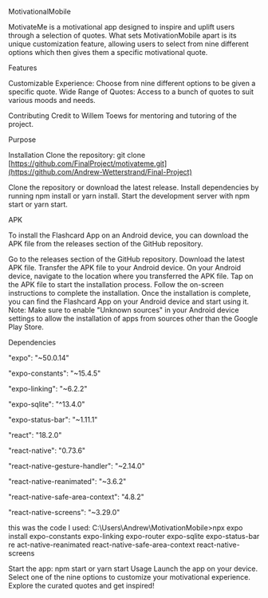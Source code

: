 MotivationalMobile

MotivateMe is a motivational app designed to inspire and uplift users through a selection of quotes. What sets MotivationMobile apart is its unique customization feature, allowing users to select from nine different options which then gives them a specific motivational quote.

Features

Customizable Experience: Choose from nine different options to be given a specific quote.
Wide Range of Quotes: Access to a bunch of quotes to suit various moods and needs.

Contributing
Credit to Willem Toews for mentoring and tutoring of the project.

Purpose

Installation
Clone the repository: git clone [https://github.com/FinalProject/motivateme.git](https://github.com/Andrew-Wetterstrand/Final-Project)

Clone the repository or download the latest release. Install dependencies by running npm install or yarn install. Start the development server with npm start or yarn start.

APK

To install the Flashcard App on an Android device, you can download the APK file from the releases section of the GitHub repository.

Go to the releases section of the GitHub repository.
Download the latest APK file.
Transfer the APK file to your Android device.
On your Android device, navigate to the location where you transferred the APK file.
Tap on the APK file to start the installation process.
Follow the on-screen instructions to complete the installation.
Once the installation is complete, you can find the Flashcard App on your Android device and start using it.
Note: Make sure to enable "Unknown sources" in your Android device settings to allow the installation of apps from sources other than the Google Play Store.

Dependencies

"expo": "~50.0.14"

"expo-constants": "~15.4.5"

"expo-linking": "~6.2.2"

"expo-sqlite": "^13.4.0"

"expo-status-bar": "~1.11.1"

"react": "18.2.0"

"react-native": "0.73.6"

"react-native-gesture-handler": "~2.14.0"

"react-native-reanimated": "~3.6.2"

"react-native-safe-area-context": "4.8.2"

"react-native-screens": "~3.29.0"

this was the code I used:
C:\Users\Andrew\MotivationMobile>npx expo install expo-constants expo-linking expo-router expo-sqlite expo-status-bar re
act-native-reanimated react-native-safe-area-context react-native-screens


Start the app: npm start or yarn start
Usage
Launch the app on your device.
Select one of the nine options to customize your motivational experience.
Explore the curated quotes and get inspired!
